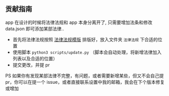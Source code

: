 ## 贡献指南
app 在设计的时候将法律法规和 app 本身分离开了, 只需要增加法条和修改 data.json 即可添加某部法律..
- 首先将法律法规按照 [法律法规模版](法律法规模版.md) 排版好，放入文件夹 `法律法规` 下合适的位置
- 使用脚本 `python3 scripts/update.py` （脚本会自动处理，将新增法律加入列表以及合适的位置）
- 提交更改，并提 pr

PS 如果你有发现某部法律不完整，有问题，或者需要新增某些，但又不会自己提 pr，你可以在提一个 issue，或者直接联系设置中我的邮箱，我会在下个版本修复或增加
